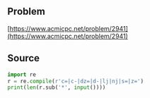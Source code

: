 ## Problem

[https://www.acmicpc.net/problem/2941](https://www.acmicpc.net/problem/2941)

## Source

```py
import re
r = re.compile(r'c=|c-|dz=|d-|lj|nj|s=|z=')
print(len(r.sub('*', input())))
```